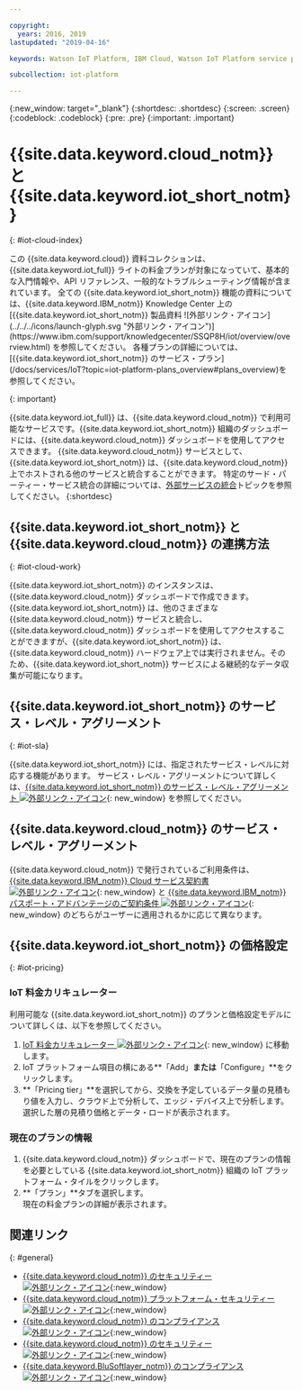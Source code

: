 ```yaml
---

copyright:
  years: 2016, 2019
lastupdated: "2019-04-16"

keywords: Watson IoT Platform, IBM Cloud, Watson IoT Platform service plans

subcollection: iot-platform

---
```


{:new_window: target="\_blank"}
{:shortdesc: .shortdesc}
{:screen: .screen}
{:codeblock: .codeblock}
{:pre: .pre}
{:important: .important}

# {{site.data.keyword.cloud_notm}} と {{site.data.keyword.iot_short_notm}}
{: #iot-cloud-index}

<p>この {{site.data.keyword.cloud}} 資料コレクションは、{{site.data.keyword.iot_full}} ライトの料金プランが対象になっていて、基本的な入門情報や、API リファレンス、一般的なトラブルシューティング情報が含まれています。
全ての {{site.data.keyword.iot_short_notm}} 機能の資料については、{{site.data.keyword.IBM_notm}} Knowledge Center 上の [{{site.data.keyword.iot_short_notm}} 製品資料 ![外部リンク・アイコン](../../../icons/launch-glyph.svg "外部リンク・アイコン")](https://www.ibm.com/support/knowledgecenter/SSQP8H/iot/overview/overview.html) を参照してください。 各種プランの詳細については、[{{site.data.keyword.iot_short_notm}} のサービス・プラン](/docs/services/IoT?topic=iot-platform-plans_overview#plans_overview)を参照してください。 
</p>
{: important}

{{site.data.keyword.iot_full}} は、{{site.data.keyword.cloud_notm}} で利用可能なサービスです。{{site.data.keyword.iot_short_notm}} 組織のダッシュボードには、{{site.data.keyword.cloud_notm}} ダッシュボードを使用してアクセスできます。 {{site.data.keyword.cloud_notm}} サービスとして、{{site.data.keyword.iot_short_notm}} は、{{site.data.keyword.cloud_notm}} 上でホストされる他のサービスと統合することができます。 特定のサード・パーティー・サービス統合の詳細については、[外部サービスの統合](/docs/services/IoT?topic=iot-platform-ref-index#ref-index)トピックを参照してください。
{:shortdesc}

## {{site.data.keyword.iot_short_notm}} と {{site.data.keyword.cloud_notm}} の連携方法
{: #iot-cloud-work}

{{site.data.keyword.iot_short_notm}} のインスタンスは、{{site.data.keyword.cloud_notm}} ダッシュボードで作成できます。 {{site.data.keyword.iot_short_notm}} は、他のさまざまな {{site.data.keyword.cloud_notm}} サービスと統合し、{{site.data.keyword.cloud_notm}} ダッシュボードを使用してアクセスすることができますが、{{site.data.keyword.iot_short_notm}} は、{{site.data.keyword.cloud_notm}} ハードウェア上では実行されません。そのため、{{site.data.keyword.iot_short_notm}} サービスによる継続的なデータ収集が可能になります。

## {{site.data.keyword.iot_short_notm}} のサービス・レベル・アグリーメント
{: #iot-sla}

{{site.data.keyword.iot_short_notm}} には、指定されたサービス・レベルに対応する機能があります。 サービス・レベル・アグリーメントについて詳しくは、[{{site.data.keyword.iot_short_notm}} のサービス・レベル・アグリーメント ![外部リンク・アイコン](../../../icons/launch-glyph.svg "外部リンク・アイコン")](https://cloud.ibm.com/docs/overview?topic=overview-zero-downtime#SLAs){: new_window} を参照してください。

## {{site.data.keyword.cloud_notm}} のサービス・レベル・アグリーメント

{{site.data.keyword.cloud_notm}} で発行されているご利用条件は、[{{site.data.keyword.IBM_notm}} Cloud サービス契約書 ![外部リンク・アイコン](../../../icons/launch-glyph.svg)](http://www-05.ibm.com/support/operations/files/pdf/csa_us.pdf?cm_mc_uid=65870113399114371461368&cm_mc_sid_50200000=1469524513){: new_window} と [{{site.data.keyword.IBM_notm}} パスポート・アドバンテージのご契約条件 ![外部リンク・アイコン](../../../icons/launch-glyph.svg)](https://www.ibm.com/software/passportadvantage/pa_agreements.html){: new_window} のどちらがユーザーに適用されるかに応じて異なります。

## {{site.data.keyword.iot_short_notm}} の価格設定
{: #iot-pricing}

### IoT 料金カリキュレーター
利用可能な {{site.data.keyword.iot_short_notm}} のプランと価格設定モデルについて詳しくは、以下を参照してください。
1. [IoT 料金カリキュレーター ![外部リンク・アイコン](../../../icons/launch-glyph.svg "外部リンク・アイコン")](https://cloud.ibm.com/estimator/review){: new_window} に移動します。  
2. IoT プラットフォーム項目の横にある**「Add」**または**「Configure」**をクリックします。
3. **「Pricing tier」**を選択してから、交換を予定しているデータ量の見積もり値を入力し、クラウド上で分析して、エッジ・デバイス上で分析します。  
選択した層の見積り価格とデータ・ロードが表示されます。

### 現在のプランの情報
1. {{site.data.keyword.cloud_notm}} ダッシュボードで、現在のプランの情報を必要としている {{site.data.keyword.iot_short_notm}} 組織の IoT プラットフォーム・タイルをクリックします。
2. **「プラン」**タブを選択します。  
現在の料金プランの詳細が表示されます。

## 関連リンク
{: #general}

* [{{site.data.keyword.cloud_notm}} のセキュリティー![外部リンク・アイコン](../../../icons/launch-glyph.svg "外部リンク・アイコン")](https://cloud.ibm.com/docs/overview?topic=overview-security#security){:new_window}
* [{{site.data.keyword.cloud_notm}} プラットフォーム・セキュリティー ![外部リンク・アイコン](../../../icons/launch-glyph.svg "外部リンク・アイコン")](https://cloud.ibm.com/docs/overview?topic=overview-security#platform-security){:new_window}
* [{{site.data.keyword.cloud_notm}} のコンプライアンス ![外部リンク・アイコン](../../../icons/launch-glyph.svg "外部リンク・アイコン")](https://cloud.ibm.com/docs/overview?topic=overview-security#security){:new_window}
* [{{site.data.keyword.cloud_notm}} のセキュリティー![外部リンク・アイコン](../../../icons/launch-glyph.svg "外部リンク・アイコン")](https://www.ibm.com/cloud/security){:new_window}
* [{{site.data.keyword.BluSoftlayer_notm}} のコンプライアンス ![外部リンク・アイコン](../../../icons/launch-glyph.svg "外部リンク・アイコン")](https://www.ibm.com/cloud/compliance){:new_window}
